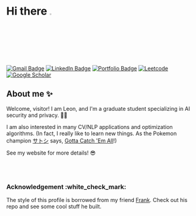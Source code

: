 <h1> Hi there <a href="https://Leon-LCC.me/"><img src="https://media.giphy.com/media/hvRJCLFzcasrR4ia7z/giphy.gif" width="3%"></a> </h1>
<!-- Badges: https://dev.to/envoy_/150-badges-for-github-pnk -->

[![Gmail Badge](https://img.shields.io/badge/Gmail-D14836?style=for-the-badge&logo=gmail&logoColor=white&link=mailto:lc.cheng00@gmail.com)](mailto:lc.cheng00@gmail.com)
[![LinkedIn Badge](https://img.shields.io/badge/LinkedIn-0077B5?style=for-the-badge&logo=linkedin&logoColor=white&link=https://www.linkedin.com/in/li-chen-cheng/)](https://www.linkedin.com/in/li-chen-cheng/)
[![Portfolio Badge](https://img.shields.io/badge/website-808080?style=for-the-badge&logo=About.me&logoColor=white&link=https://personal-website-leon-lcc.vercel.app/)](https://personal-website-leon-lcc.vercel.app/)
[![Leetcode](https://img.shields.io/badge/-LeetCode-FFA116?style=for-the-badge&logo=LeetCode&logoColor=black&link=https://leetcode.com/Leon_LCC/)](https://leetcode.com/Leon_LCC/)
[![Google Scholar](https://img.shields.io/badge/-Google%20Scholar-4285F4?style=for-the-badge&logo=GoogleScholar&logoColor=white&link=https://scholar.google.com.tw/citations?user=7974KNgAAAAJ&hl=zh-TW)](https://scholar.google.com.tw/citations?user=7974KNgAAAAJ&hl=zh-TW)
<!-- <img align='right' src='https://user-images.githubusercontent.com/5713670/87202985-820dcb80-c2b6-11ea-9f56-7ec461c497c3.gif' width='350'> -->

<h2>About me ✨</h2>

<p fontSize="12px"> Welcome, visitor! I am Leon, and I'm a graduate student specializing in AI security and privacy. 👨‍💻</br> </p>

I am also interested in many CV/NLP applications and optimization algorithms. (In fact, I really like to learn new things. As the Pokemon champion [サトシ](https://en.wikipedia.org/wiki/Ash_Ketchum) says, [Gotta Catch 'Em All](https://www.youtube.com/watch?v=rg6CiPI6h2g)!) </p>
See my website for more details! :sunglasses: </p>


<!--
**Leon-LCC/Leon-LCC** is a ✨ _special_ ✨ repository because its `README.md` (this file) appears on your GitHub profile.

Here are some ideas to get you started:

- 🔭 I’m currently working on ...
- 🌱 I’m currently learning ...
- 👯 I’m looking to collaborate on ...
- 🤔 I’m looking for help with ...
- 💬 Ask me about ...
- 📫 How to reach me: ...
- 😄 Pronouns: ...
- ⚡ Fun fact: ...
-->
</br>

</br>

<h3>Acknowledgement :white_check_mark: </h3>

The style of this profile is borrowed from my friend [Frank](https://swh00tw.vercel.app). Check out his repo and see some cool stuff he built.
